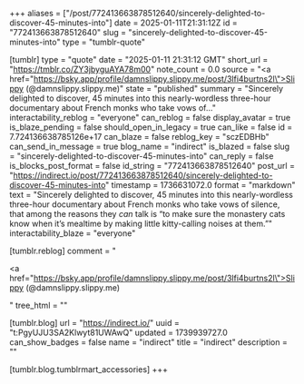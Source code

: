 +++
aliases = ["/post/772413663878512640/sincerely-delighted-to-discover-45-minutes-into"]
date = 2025-01-11T21:31:12Z
id = "772413663878512640"
slug = "sincerely-delighted-to-discover-45-minutes-into"
type = "tumblr-quote"

[tumblr]
type = "quote"
date = "2025-01-11 21:31:12 GMT"
short_url = "https://tmblr.co/ZY3jbyguAYA78m00"
note_count = 0.0
source = "<a href=\"https://bsky.app/profile/damnslippy.slippy.me/post/3lfi4burtns2l\">Slippy (@damnslippy.slippy.me)</a>"
state = "published"
summary = "Sincerely delighted to discover, 45 minutes into this nearly-wordless three-hour documentary about French monks who take vows of..."
interactability_reblog = "everyone"
can_reblog = false
display_avatar = true
is_blaze_pending = false
should_open_in_legacy = true
can_like = false
id = 7.724136638785126e+17
can_blaze = false
reblog_key = "sczEDBHb"
can_send_in_message = true
blog_name = "indirect"
is_blazed = false
slug = "sincerely-delighted-to-discover-45-minutes-into"
can_reply = false
is_blocks_post_format = false
id_string = "772413663878512640"
post_url = "https://indirect.io/post/772413663878512640/sincerely-delighted-to-discover-45-minutes-into"
timestamp = 1736631072.0
format = "markdown"
text = "Sincerely delighted to discover, 45 minutes into this nearly-wordless three-hour documentary about French monks who take vows of silence, that among the reasons they <em>can</em> talk is &ldquo;to make sure the monastery cats know when it&rsquo;s mealtime by making little kitty-calling noises at them.&rdquo;"
interactability_blaze = "everyone"

[tumblr.reblog]
comment = "<p><a href=\"https://bsky.app/profile/damnslippy.slippy.me/post/3lfi4burtns2l\">Slippy (@damnslippy.slippy.me)</a></p>"
tree_html = ""

[tumblr.blog]
url = "https://indirect.io/"
uuid = "t:PgyUJU3SA2Klwyt81UWAwQ"
updated = 1739939727.0
can_show_badges = false
name = "indirect"
title = "indirect"
description = ""

[tumblr.blog.tumblrmart_accessories]
+++
